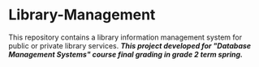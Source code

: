 # Library-Management
This repository contains a library information management system for public or private library services.
***This project developed for "Database Management Systems" course final grading in grade 2 term spring.***
